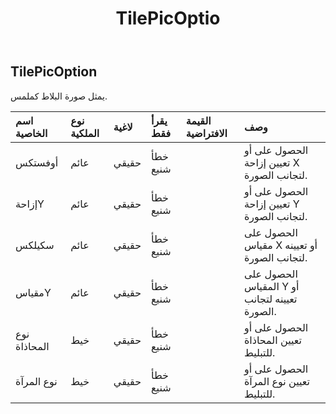 ﻿---
title: TilePicOptio
second_title: Aspose.Cells Cloud Documen
type: docs
url: /ar/specification/model/tilepicoption/
description: "Aspose.Cells مواصفات النموذج السحابي: TilePicOption. تعامل بسهولة مع Excel ومستندات جداول البيانات الأخرى التي تحتوي على ميزات مثل الفتح والتوليد والتحرير والتقسيم والدمج والمقارنة والتحويل"
kwords: Excel، Office، جدول البيانات، Cloud REST API، TilePicOption
weight: 50
---
## **TilePicOption**

 يمثل صورة البلاط كملمس.

| اسم الخاصية| نوع الملكية| لاغية| يقرأ فقط| القيمة الافتراضية| وصف|
|:- |:- |:- |:- |:- |:- |
| أوفستكس| عائم| حقيقي| خطأ شنيع|| الحصول على أو تعيين إزاحة X لتجانب الصورة.|
| إزاحةY| عائم| حقيقي| خطأ شنيع|| الحصول على أو تعيين إزاحة Y لتجانب الصورة.|
| سكيلكس| عائم| حقيقي| خطأ شنيع||الحصول على مقياس X أو تعيينه لتجانب الصورة.|
| مقياسY| عائم| حقيقي| خطأ شنيع|| الحصول على المقياس Y أو تعيينه لتجانب الصورة.|
| نوع المحاذاة| خيط| حقيقي| خطأ شنيع|| الحصول على أو تعيين المحاذاة للتبليط.|
| نوع المرآة| خيط| حقيقي| خطأ شنيع|| الحصول على أو تعيين نوع المرآة للتبليط.|

